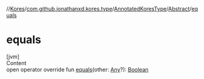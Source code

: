 //[Kores](../../../index.md)/[com.github.jonathanxd.kores.type](../../index.md)/[AnnotatedKoresType](../index.md)/[Abstract](index.md)/[equals](equals.md)



# equals  
[jvm]  
Content  
open operator override fun [equals](equals.md)(other: [Any](https://kotlinlang.org/api/latest/jvm/stdlib/kotlin/-any/index.html)?): [Boolean](https://kotlinlang.org/api/latest/jvm/stdlib/kotlin/-boolean/index.html)  




